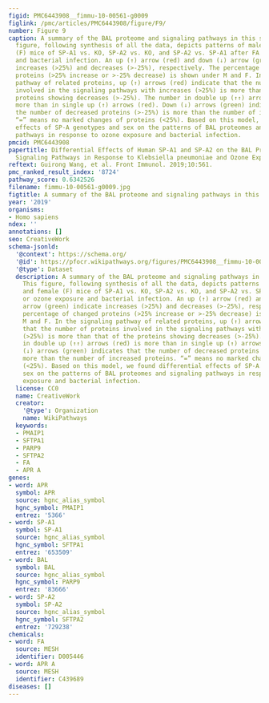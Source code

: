 ```yaml
---
figid: PMC6443908__fimmu-10-00561-g0009
figlink: /pmc/articles/PMC6443908/figure/F9/
number: Figure 9
caption: A summary of the BAL proteome and signaling pathways in this study. This
  figure, following synthesis of all the data, depicts patterns of male (M) and female
  (F) mice of SP-A1 vs. KO, SP-A2 vs. KO, and SP-A2 vs. SP-A1 after FA or ozone exposure
  and bacterial infection. An up (↑) arrow (red) and down (↓) arrow (green) indicate
  increases (>25%) and decreases (>-25%), respectively. The percentage of changed
  proteins (>25% increase or >-25% decrease) is shown under M and F. In the signaling
  pathway of related proteins, up (↑) arrows (red) indicate that the number of proteins
  involved in the signaling pathways with increases (>25%) is more than that of the
  proteins showing decreases (>-25%). The number in double up (↑↑) arrows (red) is
  more than in single up (↑) arrows (red). Down (↓) arrows (green) indicates that
  the number of decreased proteins (>-25%) is more than the number of increased proteins.
  “=” means no marked changes of proteins (<25%). Based on this model, we found differential
  effects of SP-A genotypes and sex on the patterns of BAL proteomes and signaling
  pathways in response to ozone exposure and bacterial infection.
pmcid: PMC6443908
papertitle: Differential Effects of Human SP-A1 and SP-A2 on the BAL Proteome and
  Signaling Pathways in Response to Klebsiella pneumoniae and Ozone Exposure.
reftext: Guirong Wang, et al. Front Immunol. 2019;10:561.
pmc_ranked_result_index: '8724'
pathway_score: 0.6342526
filename: fimmu-10-00561-g0009.jpg
figtitle: A summary of the BAL proteome and signaling pathways in this study
year: '2019'
organisms:
- Homo sapiens
ndex: ''
annotations: []
seo: CreativeWork
schema-jsonld:
  '@context': https://schema.org/
  '@id': https://pfocr.wikipathways.org/figures/PMC6443908__fimmu-10-00561-g0009.html
  '@type': Dataset
  description: A summary of the BAL proteome and signaling pathways in this study.
    This figure, following synthesis of all the data, depicts patterns of male (M)
    and female (F) mice of SP-A1 vs. KO, SP-A2 vs. KO, and SP-A2 vs. SP-A1 after FA
    or ozone exposure and bacterial infection. An up (↑) arrow (red) and down (↓)
    arrow (green) indicate increases (>25%) and decreases (>-25%), respectively. The
    percentage of changed proteins (>25% increase or >-25% decrease) is shown under
    M and F. In the signaling pathway of related proteins, up (↑) arrows (red) indicate
    that the number of proteins involved in the signaling pathways with increases
    (>25%) is more than that of the proteins showing decreases (>-25%). The number
    in double up (↑↑) arrows (red) is more than in single up (↑) arrows (red). Down
    (↓) arrows (green) indicates that the number of decreased proteins (>-25%) is
    more than the number of increased proteins. “=” means no marked changes of proteins
    (<25%). Based on this model, we found differential effects of SP-A genotypes and
    sex on the patterns of BAL proteomes and signaling pathways in response to ozone
    exposure and bacterial infection.
  license: CC0
  name: CreativeWork
  creator:
    '@type': Organization
    name: WikiPathways
  keywords:
  - PMAIP1
  - SFTPA1
  - PARP9
  - SFTPA2
  - FA
  - APR A
genes:
- word: APR
  symbol: APR
  source: hgnc_alias_symbol
  hgnc_symbol: PMAIP1
  entrez: '5366'
- word: SP-A1
  symbol: SP-A1
  source: hgnc_alias_symbol
  hgnc_symbol: SFTPA1
  entrez: '653509'
- word: BAL
  symbol: BAL
  source: hgnc_alias_symbol
  hgnc_symbol: PARP9
  entrez: '83666'
- word: SP-A2
  symbol: SP-A2
  source: hgnc_alias_symbol
  hgnc_symbol: SFTPA2
  entrez: '729238'
chemicals:
- word: FA
  source: MESH
  identifier: D005446
- word: APR A
  source: MESH
  identifier: C439689
diseases: []
---
```

